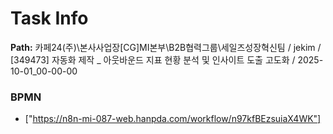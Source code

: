 # Task Info

**Path:** 카페24(주)\본사사업장\[CG]MI본부\B2B협력그룹\세일즈성장혁신팀 / jekim / [349473] 자동화 제작 _ 아웃바운드 지표 현황 분석 및 인사이트 도출 고도화 / 2025-10-01_00-00-00

### BPMN
- ["https://n8n-mi-087-web.hanpda.com/workflow/n97kfBEzsuiaX4WK"]

